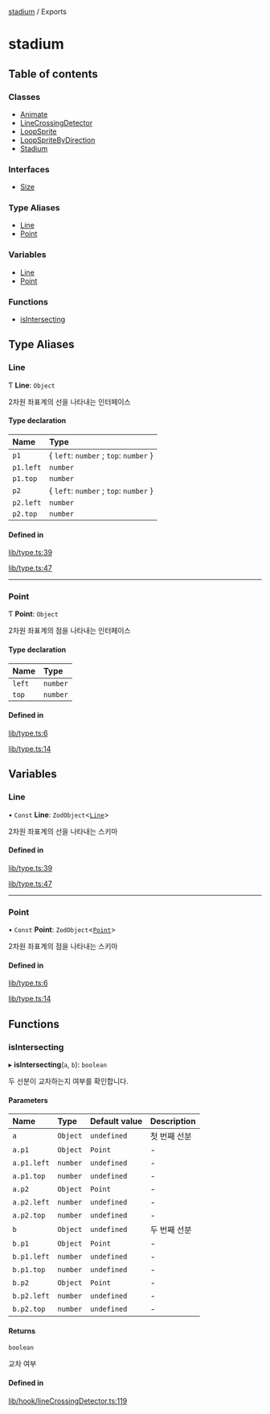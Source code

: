 [stadium](README.md) / Exports

# stadium

## Table of contents

### Classes

- [Animate](classes/Animate.md)
- [LineCrossingDetector](classes/LineCrossingDetector.md)
- [LoopSprite](classes/LoopSprite.md)
- [LoopSpriteByDirection](classes/LoopSpriteByDirection.md)
- [Stadium](classes/Stadium.md)

### Interfaces

- [Size](interfaces/Size.md)

### Type Aliases

- [Line](modules.md#line)
- [Point](modules.md#point)

### Variables

- [Line](modules.md#line-1)
- [Point](modules.md#point-1)

### Functions

- [isIntersecting](modules.md#isintersecting)

## Type Aliases

### Line

Ƭ **Line**: `Object`

2차원 좌표계의 선을 나타내는 인터페이스

#### Type declaration

| Name | Type |
| :------ | :------ |
| `p1` | \{ `left`: `number` ; `top`: `number`  } |
| `p1.left` | `number` |
| `p1.top` | `number` |
| `p2` | \{ `left`: `number` ; `top`: `number`  } |
| `p2.left` | `number` |
| `p2.top` | `number` |

#### Defined in

[lib/type.ts:39](https://github.com/rycont/stadium/blob/7ca00c5/lib/type.ts#L39)

[lib/type.ts:47](https://github.com/rycont/stadium/blob/7ca00c5/lib/type.ts#L47)

___

### Point

Ƭ **Point**: `Object`

2차원 좌표계의 점을 나타내는 인터페이스

#### Type declaration

| Name | Type |
| :------ | :------ |
| `left` | `number` |
| `top` | `number` |

#### Defined in

[lib/type.ts:6](https://github.com/rycont/stadium/blob/7ca00c5/lib/type.ts#L6)

[lib/type.ts:14](https://github.com/rycont/stadium/blob/7ca00c5/lib/type.ts#L14)

## Variables

### Line

• `Const` **Line**: `ZodObject`\<[`Line`](modules.md#line)\>

2차원 좌표계의 선을 나타내는 스키마

#### Defined in

[lib/type.ts:39](https://github.com/rycont/stadium/blob/7ca00c5/lib/type.ts#L39)

[lib/type.ts:47](https://github.com/rycont/stadium/blob/7ca00c5/lib/type.ts#L47)

___

### Point

• `Const` **Point**: `ZodObject`\<[`Point`](modules.md#point)\>

2차원 좌표계의 점을 나타내는 스키마

#### Defined in

[lib/type.ts:6](https://github.com/rycont/stadium/blob/7ca00c5/lib/type.ts#L6)

[lib/type.ts:14](https://github.com/rycont/stadium/blob/7ca00c5/lib/type.ts#L14)

## Functions

### isIntersecting

▸ **isIntersecting**(`a`, `b`): `boolean`

두 선분이 교차하는지 여부를 확인합니다.

#### Parameters

| Name | Type | Default value | Description |
| :------ | :------ | :------ | :------ |
| `a` | `Object` | `undefined` | 첫 번째 선분 |
| `a.p1` | `Object` | `Point` | - |
| `a.p1.left` | `number` | `undefined` | - |
| `a.p1.top` | `number` | `undefined` | - |
| `a.p2` | `Object` | `Point` | - |
| `a.p2.left` | `number` | `undefined` | - |
| `a.p2.top` | `number` | `undefined` | - |
| `b` | `Object` | `undefined` | 두 번째 선분 |
| `b.p1` | `Object` | `Point` | - |
| `b.p1.left` | `number` | `undefined` | - |
| `b.p1.top` | `number` | `undefined` | - |
| `b.p2` | `Object` | `Point` | - |
| `b.p2.left` | `number` | `undefined` | - |
| `b.p2.top` | `number` | `undefined` | - |

#### Returns

`boolean`

교차 여부

#### Defined in

[lib/hook/lineCrossingDetector.ts:119](https://github.com/rycont/stadium/blob/7ca00c5/lib/hook/lineCrossingDetector.ts#L119)
